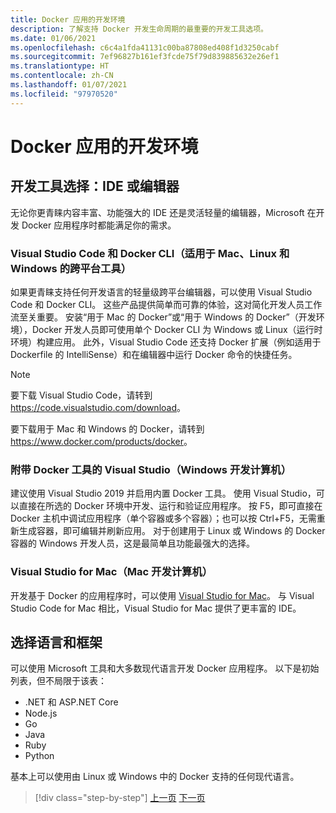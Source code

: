```yaml
---
title: Docker 应用的开发环境
description: 了解支持 Docker 开发生命周期的最重要的开发工具选项。
ms.date: 01/06/2021
ms.openlocfilehash: c6c4a1fda41131c00ba87808ed408f1d3250cabf
ms.sourcegitcommit: 7ef96827b161ef3fcde75f79d839885632e26ef1
ms.translationtype: HT
ms.contentlocale: zh-CN
ms.lasthandoff: 01/07/2021
ms.locfileid: "97970520"
---
```

# <a name="development-environment-for-docker-apps"></a>Docker 应用的开发环境

## <a name="development-tools-choices-ide-or-editor"></a>开发工具选择：IDE 或编辑器

无论你更青睐内容丰富、功能强大的 IDE 还是灵活轻量的编辑器，Microsoft 在开发 Docker 应用程序时都能满足你的需求。

### <a name="visual-studio-code-and-docker-cli-cross-platform-tools-for-mac-linux-and-windows"></a>Visual Studio Code 和 Docker CLI（适用于 Mac、Linux 和 Windows 的跨平台工具）

如果更青睐支持任何开发语言的轻量级跨平台编辑器，可以使用 Visual Studio Code 和 Docker CLI。 这些产品提供简单而可靠的体验，这对简化开发人员工作流至关重要。 安装“用于 Mac 的 Docker”或“用于 Windows 的 Docker”（开发环境），Docker 开发人员即可使用单个 Docker CLI 为 Windows 或 Linux（运行时环境）构建应用。 此外，Visual Studio Code 还支持 Docker 扩展（例如适用于 Dockerfile 的 IntelliSense）和在编辑器中运行 Docker 命令的快捷任务。

> [!NOTE]
> 要下载 Visual Studio Code，请转到 <https://code.visualstudio.com/download>。
>
> 要下载用于 Mac 和 Windows 的 Docker，请转到 <https://www.docker.com/products/docker>。

### <a name="visual-studio-with-docker-tools-windows-development-machine"></a>附带 Docker 工具的 Visual Studio（Windows 开发计算机）

建议使用 Visual Studio 2019 并启用内置 Docker 工具。 使用 Visual Studio，可以直接在所选的 Docker 环境中开发、运行和验证应用程序。 按 F5，即可直接在 Docker 主机中调试应用程序（单个容器或多个容器）；也可以按 Ctrl+F5，无需重新生成容器，即可编辑并刷新应用。 对于创建用于 Linux 或 Windows 的 Docker 容器的 Windows 开发人员，这是最简单且功能最强大的选择。

### <a name="visual-studio-for-mac-mac-development-machine"></a>Visual Studio for Mac（Mac 开发计算机）

开发基于 Docker 的应用程序时，可以使用 [Visual Studio for Mac](https://visualstudio.microsoft.com/vs/mac/?utm_medium=microsoft&utm_source=docs.microsoft.com&utm_campaign=inline+link)。 与 Visual Studio Code for Mac 相比，Visual Studio for Mac 提供了更丰富的 IDE。

## <a name="language-and-framework-choices"></a>选择语言和框架

可以使用 Microsoft 工具和大多数现代语言开发 Docker 应用程序。 以下是初始列表，但不局限于该表：

- .NET 和 ASP.NET Core
- Node.js
- Go
- Java
- Ruby
- Python

基本上可以使用由 Linux 或 Windows 中的 Docker 支持的任何现代语言。

>[!div class="step-by-step"]
>[上一页](deploy-azure-kubernetes-service.md)
>[下一页](docker-apps-inner-loop-workflow.md)
